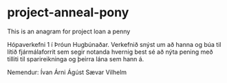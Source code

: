 project-anneal-pony
===================

This is an anagram for project loan a penny

Hópaverkefni 1 í Þróun Hugbúnaðar.  Verkefnið snýst um að hanna og búa til lítið fjármálaforrit sem segir notanda 
hvernig best sé að nýta pening með tilliti til sparireikninga og þeirra lána sem hann á.

Nemendur:
Ívan
Árni
Ágúst
Sævar
Vilhelm
